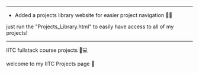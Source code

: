 ___________________________________________________________________________

* Added a projects library website for easier project navigation 📃🧭
    
just run the "Projects_Library.html" to easily have access to all of my projects!

___________________________________________________________________________

IITC fullstack course projects 🌠💻

welcome to my IITC Projects page 🤗

